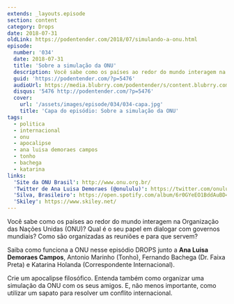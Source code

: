```yaml
---
extends: _layouts.episode
section: content
category: Drops
date: 2018-07-31
oldLink: https://podentender.com/2018/07/simulando-a-onu.html
episode:
  number: '034'
  date: 2018-07-31
  title: 'Sobre a simulação da ONU'
  description: Você sabe como os países ao redor do mundo interagem na Organização das Nações Unidas (ONU)? Qual é o seu papel em dialogar com governos mundiais? Como são organizadas as reuniões e para que servem? Saiba como funciona a ONU nesse episódio DROPS junto a Ana Luisa Demoraes Campos.
  guid: 'https://podentender.com/?p=5476'
  audioUrl: https://media.blubrry.com/podentender/s/content.blubrry.com/podentender/PODEntender_34.mp3
  disqus: '5476 http://podentender.com/?p=5476'
  cover:
    url: '/assets/images/episode/034/034-capa.jpg'
    title: 'Capa do episódio: Sobre a simulação da ONU'
tags:
  - politica
  - internacional
  - onu
  - apocalipse
  - ana luisa demoraes campos
  - tonho
  - bachega
  - katarina
links:
  'Site da ONU Brasil': http://www.onu.org.br/
  'Twitter de Ana Luisa Demoraes (@onululu)': https://twitter.com/onululu
  'Silva, Brasileiro': https://open.spotify.com/album/6r0GYeEO1BddAuBD4eM4cq?si=1tTtEqtGTCqSl3IYPQNpNg
  'Skiley': https://www.skiley.net/
---
```

Você sabe como os países ao redor do mundo interagem na Organização das Nações Unidas (ONU)?
Qual é o seu papel em dialogar com governos mundiais? Como são organizadas as reuniões e para que servem?

Saiba como funciona a ONU nesse episódio DROPS junto a **Ana Luisa Demoraes Campos**, Antonio Marinho (Tonho),
Fernando Bachega (Dr. Faixa Preta) e Katarina Holanda (Correspondente Internacional).

Crie um apocalipse filosófico. Entenda também como organizar uma simulação da ONU com os seus amigos.
E, não menos importante, como utilizar um sapato para resolver um conflito internacional.
